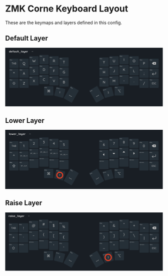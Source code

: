 # ZMK Corne Keyboard Layout

These are the keymaps and layers defined in this config.

## Default Layer

![default_image](https://github.com/DarrenVictoriano/zmk-config/blob/master/images/default_layer.png)

## Lower Layer

![lower_image](https://github.com/DarrenVictoriano/zmk-config/blob/master/images/lower_layer.png)

## Raise Layer

![raise_image](https://github.com/DarrenVictoriano/zmk-config/blob/master/images/raise_layer.png)
